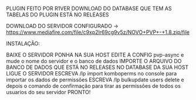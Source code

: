 PLUGIN FEITO POR R1VER
DOWNLOAD DO DATABASE QUE TEM AS TABELAS DO PLUGIN ESTÁ NO RELEASES


DOWNLOAD DO SERVIDOR CONFIGURADO -> https://www.mediafire.com/file/c9xp2lr69cg9v5z/NOVO+PVP+-+1.8.zip/file

INSTALAÇÃO:

BAIXE O SERVIDOR
PONHA NA SUA HOST
EDITE A CONFIG pvp-async e mude o nome do servidor e o banco de dados
IMPORTE O ARQUIVO DO BANCO DE DADOS QUE ESTÁ NO RELEASES NO DATABASE DA SUA HOST
LIGUE O SERVIDOR
ESCREVA /lp import komboperms no console para importar os dados de permissões
ESCREVA /lp bulkupdate users delete e depois o comando de confirmação para tirar as permissões de todos os usuarios do seu servidor
PRONTO!

